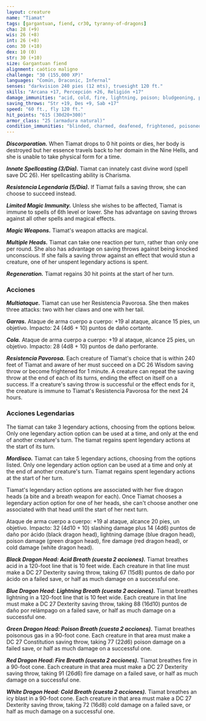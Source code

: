 ```yaml
---
layout: creature
name: "Tiamat"
tags: [gargantuan, fiend, cr30, tyranny-of-dragons]
cha: 28 (+9)
wis: 26 (+8)
int: 26 (+8)
con: 30 (+10)
dex: 10 (0)
str: 30 (+10)
size: Gargantuan fiend
alignment: caótico maligno
challenge: "30 (155,000 XP)"
languages: "Común, Draconic, Infernal"
senses: "darkvision 240 pies (12 mts), truesight 120 ft."
skills: "Arcana +17, Percepción +26, Religión +17"
damage_immunities: "acid, cold, fire, lightning, poison; bludgeoning, piercing, and slashing damage from nonmagical weapons"
saving_throws: "Str +19, Des +9, Sab +17"
speed: "60 ft., fly 120 ft."
hit_points: "615 (30d20+300)"
armor_class: "25 (armadura natural)"
condition_immunities: "blinded, charmed, deafened, frightened, poisoned, stunned"
---
```


***Discorporation.*** When Tiamat drops to 0 hit points or dies, her body is destroyed but her essence travels back to her domain in the Nine Hells, and she is unable to take physical form for a time.

***Innate Spellcasting (3/Día).*** Tiamat can innately cast divine word (spell save DC 26). Her spellcasting ability is Charisma.

***Resistencia Legendaria (5/Día).*** If Tiamat fails a saving throw, she can choose to succeed instead.

***Limited Magic Immunity.*** Unless she wishes to be affected, Tiamat is immune to spells of 6th level or lower. She has advantage on saving throws against all other spells and magical effects.

***Magic Weapons.*** Tiamat's weapon attacks are magical.

***Multiple Heads.*** Tiamat can take one reaction per turn, rather than only one per round. She also has advantage on saving throws against being knocked unconscious. If she fails a saving throw against an effect that would stun a creature, one of her unspent legendary actions is spent.

***Regeneration.*** Tiamat regains 30 hit points at the start of her turn.

### Acciones

***Multiataque.*** Tiamat can use her Resistencia Pavorosa. She then makes three attacks: two with her claws and one with her tail.

***Garras.*** Ataque de arma cuerpo a cuerpo: +19 al ataque, alcance 15 pies, un objetivo. Impacto: 24 (4d6 + 10) puntos de daño cortante.

***Cola.*** Ataque de arma cuerpo a cuerpo: +19 al ataque, alcance 25 pies, un objetivo. Impacto: 28 (4d8 + 10) puntos de daño perforante.

***Resistencia Pavorosa.*** Each creature of Tiamat's choice that is within 240 feet of Tiamat and aware of her must succeed on a DC 26 Wisdom saving throw or become frightened for 1 minute. A creature can repeat the saving throw at the end of each of its turns, ending the effect on itself on a success. If a creature's saving throw is successful or the effect ends for it, the creature is immune to Tiamat's Resistencia Pavorosa for the next 24 hours.

### Acciones Legendarias

The tiamat can take 3 legendary actions, choosing from the options below. Only one legendary action option can be used at a time, and only at the end of another creature's turn. The tiamat regains spent legendary actions at the start of its turn.

***Mordisco.*** Tiamat can take 5 legendary actions, choosing from the options listed. Only one legendary action option can be used at a time and only at the end of another creature's turn. Tiamat regains spent legendary actions at the start of her turn.

Tiamat's legendary action options are associated with her five dragon heads (a bite and a breath weapon for each). Once Tiamat chooses a legendary action option for one of her heads, she can't choose another one associated with that head until the start of her next turn.

Ataque de arma cuerpo a cuerpo: +19 al ataque, alcance 20 pies, un objetivo. Impacto: 32 (4d10 + 10) slashing damage plus 14 (4d6) puntos de daño por ácido (black dragon head), lightning damage (blue dragon head), poison damage (green dragon head), fire damage (red dragon head), or cold damage (white dragon head).

***Black Dragon Head: Acid Breath (cuesta 2 acciones).*** Tiamat breathes acid in a 120-foot line that is 10 feet wide. Each creature in that line must make a DC 27 Dexterity saving throw, taking 67 (15d8) puntos de daño por ácido on a failed save, or half as much damage on a successful one.

***Blue Dragon Head: Lightning Breath (cuesta 2 acciones).*** Tiamat breathes lightning in a 120-foot line that is 10 feet wide. Each creature in that line must make a DC 27 Dexterity saving throw, taking 88 (16d10) puntos de daño por relámpago on a failed save, or half as much damage on a successful one.

***Green Dragon Head: Poison Breath (cuesta 2 acciones).*** Tiamat breathes poisonous gas in a 90-foot cone. Each creature in that area must make a DC 27 Constitution saving throw, taking 77 (22d6) poison damage on a failed save, or half as much damage on a successful one.

***Red Dragon Head: Fire Breath (cuesta 2 acciones).*** Tiamat breathes fire in a 90-foot cone. Each creature in that area must make a DC 27 Dexterity saving throw, taking 91 (26d6) fire damage on a failed save, or half as much damage on a successful one.

***White Dragon Head: Cold Breath (cuesta 2 acciones).*** Tiamat breathes an icy blast in a 90-foot cone. Each creature in that area must make a DC 27 Dexterity saving throw, taking 72 (16d8) cold damage on a failed save, or half as much damage on a successful one.